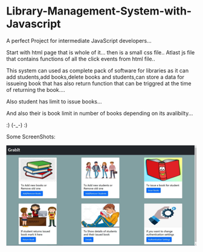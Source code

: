# Library-Management-System-with-Javascript
A perfect Project for intermediate JavaScript developers...

Start with html page that is whole of it...
then is a small css file..
Atlast js file that contains functions of all the click events from html file..


This system can used as complete pack of software for libraries as it can add students,add books,delete books
and students,can store a data for issueing book that has also return function that can be triggred at the time of 
returning the book....

Also student has limit to issue books...

And also their is book limit in number of books depending on its avalibilty...

:) (-_-) :)

Some ScreenShots:

![](screenshots/snapshot%201.JPG)


